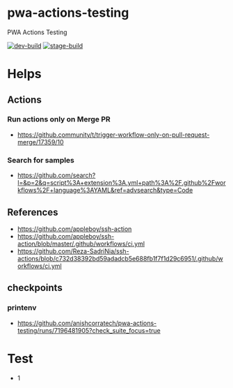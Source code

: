 # pwa-actions-testing
PWA Actions Testing

[![dev-build](https://github.com/anishcorratech/pwa-actions-testing/actions/workflows/dev-build.yml/badge.svg)](https://github.com/anishcorratech/pwa-actions-testing/actions/workflows/dev-build.yml) 
[![stage-build](https://github.com/anishcorratech/pwa-actions-testing/actions/workflows/stage-build.yml/badge.svg)](https://github.com/anishcorratech/pwa-actions-testing/actions/workflows/stage-build.yml)

# Helps

## Actions 

### Run actions only on Merge PR

- https://github.community/t/trigger-workflow-only-on-pull-request-merge/17359/10

### Search for samples

- https://github.com/search?l=&p=2&q=script%3A+extension%3A.yml+path%3A%2F.github%2Fworkflows%2F+language%3AYAML&ref=advsearch&type=Code

## References

- https://github.com/appleboy/ssh-action
- https://github.com/appleboy/ssh-action/blob/master/.github/workflows/ci.yml
- https://github.com/Reza-SadriNia/ssh-actions/blob/c732d38392bd59adadcb5e688fb1f7f1d29c6951/.github/workflows/ci.yml

## checkpoints


### printenv

- https://github.com/anishcorratech/pwa-actions-testing/runs/7196481905?check_suite_focus=true

# Test

- 1

